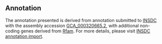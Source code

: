 

Annotation
----------

The annotation presented is derived from annotation submitted to
[INSDC](http://www.insdc.org) with the assembly accession
[GCA\_000320665.2](http://www.ebi.ac.uk/ena/data/view/GCA_000320665.2),
with additional non-coding genes derived from
[Rfam](http://rfam.xfam.org/). For more details, please visit [INSDC
annotation
import](http://ensemblgenomes.org/info/data/insdc_annotation).
